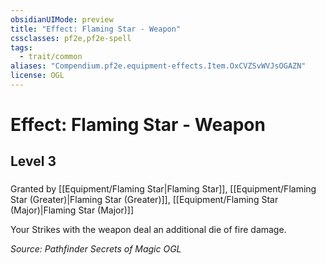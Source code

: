 ```yaml
---
obsidianUIMode: preview
title: "Effect: Flaming Star - Weapon"
cssclasses: pf2e,pf2e-spell
tags:
  - trait/common
aliases: "Compendium.pf2e.equipment-effects.Item.OxCVZSvWVJsOGAZN"
license: OGL
---
```

# Effect: Flaming Star - Weapon
## Level 3
### 






Granted by [[Equipment/Flaming Star|Flaming Star]], [[Equipment/Flaming Star (Greater)|Flaming Star (Greater)]], [[Equipment/Flaming Star (Major)|Flaming Star (Major)]]

Your Strikes with the weapon deal an additional die of fire damage.

*Source: Pathfinder Secrets of Magic*
*OGL*